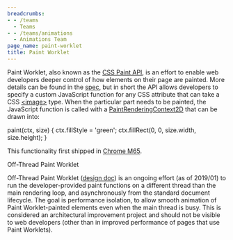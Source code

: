 ```yaml
---
breadcrumbs:
- - /teams
  - Teams
- - /teams/animations
  - Animations Team
page_name: paint-worklet
title: Paint Worklet
---
```


Paint Worklet, also known as the [CSS Paint
API](https://developers.google.com/web/updates/2018/01/paintapi), is an effort
to enable web developers deeper control of how elements on their page are
painted. More details can be found in the
[spec](https://www.w3.org/TR/css-paint-api-1/), but in short the API allows
developers to specify a custom JavaScript function for any CSS attribute that
can take a CSS
[&lt;image&gt;](https://developer.mozilla.org/en-US/docs/Web/CSS/image) type.
When the particular part needs to be painted, the JavaScript function is called
with a
[PaintRenderingContext2D](https://www.w3.org/TR/css-paint-api-1/#paintrenderingcontext2d)
that can be drawn into:

paint(ctx, size) { ctx.fillStyle = 'green'; ctx.fillRect(0, 0, size.width,
size.height); }

This functionality first shipped in [Chrome
M65](https://developers.google.com/web/updates/2018/03/nic65).

Off-Thread Paint Worklet

Off-Thread Paint Worklet ([design
doc](https://docs.google.com/document/d/1USTH2Vd4D2tALsvZvy4B2aWotKWjkCYP5m0g7b90RAU/edit?ts=5bb772e1#heading=h.2zu1g67jbavu))
is an ongoing effort (as of 2019/01) to run the developer-provided paint
functions on a different thread than the main rendering loop, and asynchronously
from the standard document lifecycle. The goal is performance isolation, to
allow smooth animation of Paint Worklet-painted elements even when the main
thread is busy. This is considered an architectural improvement project and
should not be visible to web developers (other than in improved performance of
pages that use Paint Worklets).
